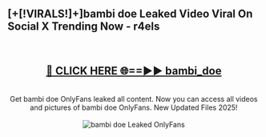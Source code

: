 <h2>[+[!VIRALS!]+]bambi doe Leaked Video Viral On Social X Trending Now - r4els</h2>
<br>
<div align="center">
<h2><a href="https://libra.edu.pl?bambi_doe" rel="nofollow">🔴 CLICK HERE 🌐==►► bambi_doe</a></h2>
<br>
Get bambi doe OnlyFans leaked all content. Now you can access all videos and pictures of bambi doe OnlyFans. New Updated Files 2025!
<br>
<br>
<a href="https://libra.edu.pl?bambi_doe" rel="nofollow" data-target="animated-image.originalLink"><img src="https://i.ibb.co.com/WyWwxjT/player-gif2.gif" alt="bambi doe Leaked OnlyFans" style="max-width: 100%; display: inline-block;" data-target="animated-image.originalImage"></a>
</div>
<br>